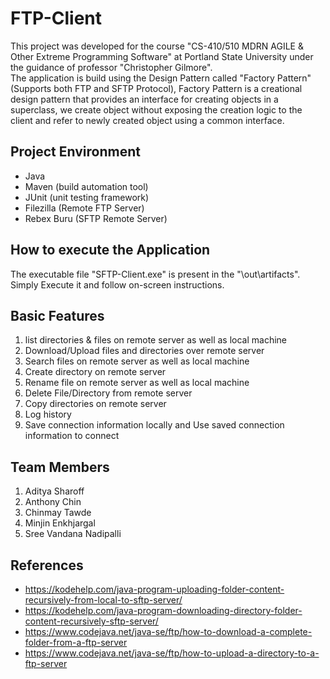 

# FTP-Client

This project was developed for the course "CS-410/510 MDRN AGILE & Other Extreme Programming Software" at Portland State University under the guidance of professor "Christopher Gilmore".  
The application is build using the Design Pattern called "Factory Pattern" (Supports both FTP and SFTP Protocol), Factory Pattern is a creational design pattern that provides an interface for creating objects in a superclass, we create object without exposing the creation logic to the client and refer to newly created object using a common interface.

## Project Environment 
* Java
* Maven (build automation tool)
* JUnit (unit testing framework)
* Filezilla (Remote FTP Server)
* Rebex Buru (SFTP Remote Server)

## How to execute the Application
The executable file "SFTP-Client.exe" is present in the "\out\artifacts". Simply Execute it and follow on-screen instructions.

## Basic Features

  1. list directories & files on remote server as well as local machine
  2. Download/Upload files and directories over remote server
  3. Search files on remote server as well as local machine
  4. Create directory on remote server
  5. Rename file on remote server as well as local machine
  6. Delete File/Directory from remote server
  7. Copy directories on remote server
  8. Log history
  9. Save connection information locally and Use saved connection information to connect

## Team Members
  
  1. Aditya Sharoff
  2. Anthony Chin
  3. Chinmay Tawde
  4. Minjin Enkhjargal
  5. Sree Vandana Nadipalli

## References

  * https://kodehelp.com/java-program-uploading-folder-content-recursively-from-local-to-sftp-server/
  * https://kodehelp.com/java-program-downloading-directory-folder-content-recursively-sftp-server/
  * https://www.codejava.net/java-se/ftp/how-to-download-a-complete-folder-from-a-ftp-server
  * https://www.codejava.net/java-se/ftp/how-to-upload-a-directory-to-a-ftp-server
